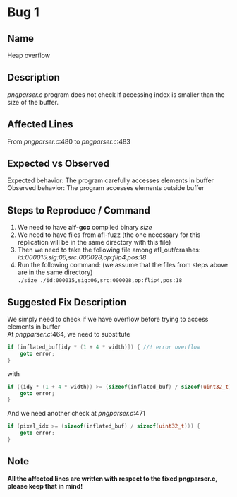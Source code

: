 # Bug 1

## Name

Heap overflow

## Description

*pngparser.c* program does not check if accessing index is smaller than the size of the buffer.

## Affected Lines
From *pngparser.c*:480 to *pngparser.c*:483

## Expected vs Observed
Expected behavior: The program carefully accesses elements in buffer
Observed behavior: The program accesses elements outside buffer

## Steps to Reproduce / Command
1. We need to have **alf-gcc** compiled binary *size*
2. We need to have files from afl-fuzz (the one necessary for this replication will be in the same directory with this file)
3. Then we need to take the following file among afl_out/crashes:<br>
*id:000015,sig:06,src:000028,op:flip4,pos:18*
4. Run the following command: (we assume that the files from steps above are in the same directory)<br>
`./size ./id:000015,sig:06,src:000028,op:flip4,pos:18`

## Suggested Fix Description
We simply need to check if we have overflow before trying to access elements in buffer<br>
At *pngparser.c*:464, we need to substitute
```c++
if (inflated_buf[idy * (1 + 4 * width)]) { //! error overflow
    goto error;
}
```
with
```c++
if ((idy * (1 + 4 * width)) >= (sizeof(inflated_buf) / sizeof(uint32_t)) || inflated_buf[idy * (1 + 4 * width)]) { //! error overflow
    goto error;
}
```
And we need another check at *pngparser.c*:471
```c++
if (pixel_idx >= (sizeof(inflated_buf) / sizeof(uint32_t))) {
    goto error;
}
```


## Note
**All the affected lines are written with respect to the fixed pngparser.c, please keep that in mind!**